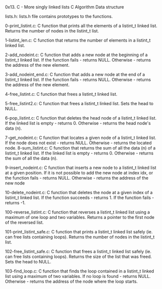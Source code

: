 0x13. C - More singly linked lists
C  Algorithm  Data structure

lists.h: lists.h file contains prototypes to the functions.

0-print_listint.c: C function that prints all the elements of a listint_t linked list. Returns the number of nodes in the listint_t list.

1-listint_len.c: C function that returns the number of elements in a listint_t linked list.

2-add_nodeint.c: C function that adds a new node at the beginning of a listint_t linked list. If the function fails - returns NULL. Otherwise - returns the address of the new element.

3-add_nodeint_end.c: C function that adds a new node at the end of a listint_t linked list. If the function fails - returns NULL. Otherwise - returns the address of the new element.

4-free_listint.c: C function that frees a listint_t linked list.

5-free_listint2.c: C function that frees a listint_t linked list. Sets the head to NULL.

6-pop_listint.c: C function that deletes the head node of a listint_t linked list. If the linked list is empty - returns 0. Otherwise - returns the head node's data (n).

7-get_nodeint.c: C function that locates a given node of a listint_t linked list. If the node does not exist - returns NULL. Otherwise - returns the located node. 
8-sum_listint.c: C function that returns the sum of all the data (n) of a listint_t linked list. If the linked list is empty - returns 0. Otherwise - returns the sum of all the data (n).

9-insert_nodeint.c: C function that inserts a new node to a listint_t linked list at a given position. If it is not possible to add the new node at index idx, or the function fails - returns NULL. Otherwise - returns the address of the new node

10-delete_nodeint.c: C function that deletes the node at a given index of a listint_t linked list. If the function succeeds - returns 1. If the function fails - returns -1.

100-reverse_listint.c: C function that reverses a listint_t linked list using a maximum of one loop and two variables. Returns a pointer to the first node of the reversed list.

101-print_listint_safe.c: C function that prints a listint_t linked list safely (ie. can free lists containing loops). Returns the number of nodes in the listint_t list.

102-free_listint_safe.c: C function that frees a listint_t linked list safely (ie. can free lists containing loops). Returns the size of the list that was freed. Sets the head to NULL.

103-find_loop.c: C function that finds the loop contained in a listint_t linked list using a maximum of two variables. If no loop is found - returns NULL. Otherwise - returns the address of the node where the loop starts.
